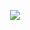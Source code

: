 <p align="center">
  <img src="https://github-widgetbox.vercel.app/api/profile?username=snipc&data=followers,repositories,stars,commits&theme=darkmode" />
</p>


<!---
NotSnipc/NotSnipc is a ✨ special ✨ repository because its `README.md` (this file) appears on your GitHub profile.
You can click the Preview link to take a look at your changes.
--->
